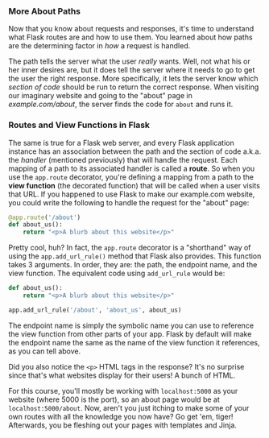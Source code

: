 ### More About Paths

Now that you know about requests and responses, it's time to understand what Flask routes are and how to use them. You learned about how paths are the determining factor in *how* a request is handled.

The path tells the server what the user *really* wants. Well, not what his or her inner desires are, but it does tell the server where it needs to go to get the user the right response. More specifically, it lets the server know which *section of code* should be run to return the correct response. When visiting our imaginary website and going to the "about" page in *example.com/about*, the server finds the code for `about` and runs it.

### Routes and View Functions in Flask

The same is true for a Flask web server, and every Flask application instance has an association between the path and the section of code a.k.a. the *handler* (mentioned previously) that will handle the request. Each mapping of a path to its associated handler is called a **route**. So when you use the `app.route` decorator, you're defining a mapping from a path to the **view function** (the decorated function) that will be called when a user visits that URL. If you happened to use Flask to make our example.com website, you could write the following to handle the request for the "about" page:

```python
@app.route('/about')
def about_us():
    return "<p>A blurb about this website</p>"
```

Pretty cool, huh? In fact, the `app.route` decorator is a "shorthand" way of using the `app.add_url_rule()` method that Flask also provides. This function takes 3 arguments. In order, they are: the path, the endpoint name, and the view function. The equivalent code using `add_url_rule` would be:

```python
def about_us():
    return "<p>A blurb about this website</p>"

app.add_url_rule('/about', 'about_us', about_us)
```

The endpoint name is simply the symbolic name you can use to reference the view function from other parts of your app. Flask by default will make the endpoint name the same as the name of the view function it references, as you can tell above.

Did you also notice the `<p>` HTML tags in the response? It's no surprise since that's what websites display for their users! A bunch of HTML.

For this course, you'll mostly be working with `localhost:5000` as your website (where 5000 is the port), so an about page would be at `localhost:5000/about`. Now, aren't you just itching to make some of your own routes with all the knowledge you now have? Go get 'em, tiger! Afterwards, you be fleshing out your pages with templates and Jinja.

[//]: # (TODO: At some point, may need to talk about application  and request contexts)
